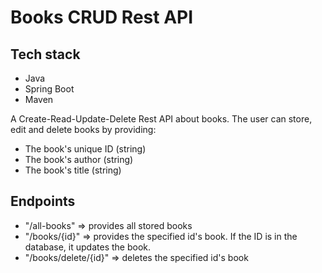 # Books CRUD Rest API

## Tech stack
- Java
- Spring Boot
- Maven

A Create-Read-Update-Delete Rest API about books.
The user can store, edit and delete books by providing:
- The book's unique ID (string)
- The book's author (string)
- The book's title (string)

## Endpoints
- "/all-books" => provides all stored books
- "/books/{id}" => provides the specified id's book. 
If the ID is in the database, it updates the book.
- "/books/delete/{id}" => deletes the specified id's book